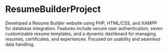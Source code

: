 # ResumeBuilderProject
Developed a Resume Builder website using PHP, HTML/CSS, and XAMPP for database integration. Features include secure user authentication, seven customizable resume templates, and a dynamic dashboard for managing resumes, certificates, and experiences. Focused on usability and seamless data handling.
